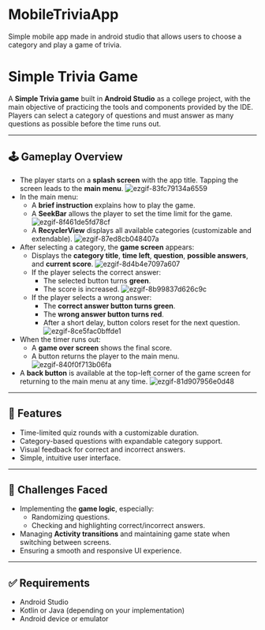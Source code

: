 # MobileTriviaApp
Simple mobile app made in android studio that allows users to choose a category and play a game of trivia. 

# Simple Trivia Game

A **Simple Trivia game** built in **Android Studio** as a college project, with the main objective of practicing the tools and components provided by the IDE.  
Players can select a category of questions and must answer as many questions as possible before the time runs out.

---

## 🕹️ Gameplay Overview

- The player starts on a **splash screen** with the app title. Tapping the screen leads to the **main menu**.
  ![ezgif-83fc79134a6559](https://github.com/user-attachments/assets/55f80be4-4690-45ad-a684-067445f9f199)
- In the main menu:
  - A **brief instruction** explains how to play the game.
  - A **SeekBar** allows the player to set the time limit for the game.
    ![ezgif-8f461de5fd78cf](https://github.com/user-attachments/assets/931214c9-ba70-44f7-a895-0255a58ef220)
  - A **RecyclerView** displays all available categories (customizable and extendable).
    ![ezgif-87ed8cb048407a](https://github.com/user-attachments/assets/07122541-7a0b-483c-adb8-153d5201a099)
- After selecting a category, the **game screen** appears:
  - Displays the **category title**, **time left**, **question**, **possible answers**, and **current score**.
    ![ezgif-8d4b4e7097a607](https://github.com/user-attachments/assets/81bf4ecc-0c36-4eed-8976-f026c4b32f4e)
  - If the player selects the correct answer:
    - The selected button turns **green**.
    - The score is increased.
      ![ezgif-8b99837d626c9c](https://github.com/user-attachments/assets/e0e5f1fd-7d67-435c-8bd9-dcebc324e8c6)
  - If the player selects a wrong answer:
    - The **correct answer button turns green**.
    - The **wrong answer button turns red**.
    - After a short delay, button colors reset for the next question.
      ![ezgif-8ce5fac0bffde1](https://github.com/user-attachments/assets/39b9255f-ca0d-49c3-9972-66d3d18e1cf4)
- When the timer runs out:
  - A **game over screen** shows the final score.
  - A button returns the player to the main menu.
  ![ezgif-840f0f713b06fa](https://github.com/user-attachments/assets/8670432e-ffaa-4c35-99c3-992703b4f23a)
- A **back button** is available at the top-left corner of the game screen for returning to the main menu at any time.
  ![ezgif-81d907956e0d48](https://github.com/user-attachments/assets/6639b96a-4ae2-41ab-ad1e-42c76d785318)

---

## 🧠 Features

- Time-limited quiz rounds with a customizable duration.
- Category-based questions with expandable category support.
- Visual feedback for correct and incorrect answers.
- Simple, intuitive user interface.

---

## 🚧 Challenges Faced

- Implementing the **game logic**, especially:
  - Randomizing questions.
  - Checking and highlighting correct/incorrect answers.
- Managing **Activity transitions** and maintaining game state when switching between screens.
- Ensuring a smooth and responsive UI experience.

---

## ✅ Requirements

- Android Studio
- Kotlin or Java (depending on your implementation)
- Android device or emulator











